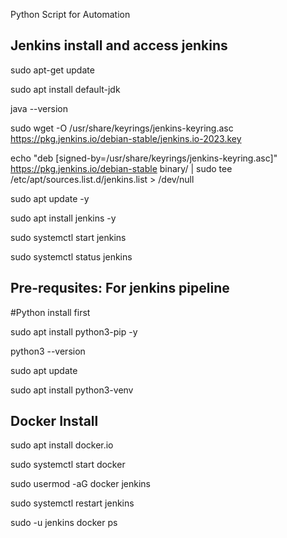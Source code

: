  Python Script for Automation

 Jenkins install and access jenkins 
 --------------------------------------------------------------------------------------------------------------------------------------------------------------------------------------------------------
 sudo apt-get update
 
 sudo apt install default-jdk
 
 java --version
 
 sudo wget -O /usr/share/keyrings/jenkins-keyring.asc   https://pkg.jenkins.io/debian-stable/jenkins.io-2023.key
 
 echo "deb [signed-by=/usr/share/keyrings/jenkins-keyring.asc]"   https://pkg.jenkins.io/debian-stable binary/ | sudo tee   /etc/apt/sources.list.d/jenkins.list > /dev/null
 
 sudo apt update -y
 
 sudo apt install jenkins -y
 
 sudo systemctl start jenkins
 
 sudo systemctl status jenkins

 Pre-requsites: For jenkins pipeline
 --------------------------------------------------------------------------------------------------------------------------------------------------------------------------------------------------------

#Python install first

sudo apt install python3-pip -y

python3 --version

sudo apt update

sudo apt install python3-venv


Docker Install
------------------------------------------------------------------------------------------------------------------------------------------------------------------------------------------------------------

sudo apt install docker.io

sudo systemctl start docker

sudo usermod -aG docker jenkins

sudo systemctl restart jenkins

sudo -u jenkins docker ps




